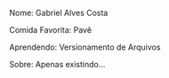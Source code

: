 Nome: Gabriel Alves Costa

Comida Favorita: Pavê

Aprendendo: Versionamento de Arquivos

Sobre: Apenas existindo...